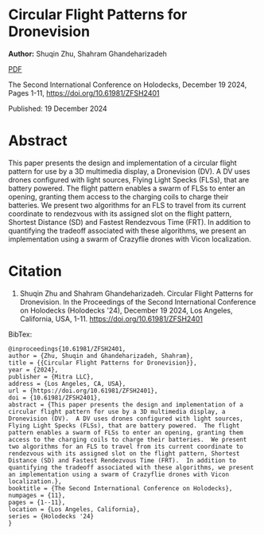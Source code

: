 # Circular Flight Patterns for Dronevision

**Author:** Shuqin Zhu, Shahram Ghandeharizadeh

[PDF](./NetworkSimulationFLS.pdf)

The Second International Conference on Holodecks, December 19 2024, Pages 1-11, https://doi.org/10.61981/ZFSH2401

Published:  19 December 2024

# Abstract
This paper presents the design and implementation of a circular flight pattern for use by a 3D multimedia display, a Dronevision (DV).  A DV uses drones configured with light sources, Flying Light Specks (FLSs), that are battery powered.  The flight pattern enables a swarm of FLSs to enter an opening, granting them access to the charging coils to charge their batteries.  We present two algorithms for an FLS to travel from its current coordinate to rendezvous with its assigned slot on the flight pattern, Shortest Distance (SD) and Fastest Rendezvous Time (FRT).  In addition to quantifying the tradeoff associated with these algorithms, we present an implementation using a swarm of Crazyflie drones with Vicon localization.

# Citation

1. Shuqin Zhu and Shahram Ghandeharizadeh.  Circular Flight Patterns for Dronevision.  In the Proceedings of the Second International Conference on Holodecks (Holodecks '24), December 19 2024, Los Angeles, California, USA, 1-11.  https://doi.org/10.61981/ZFSH2401

BibTex:
```
@inproceedings{10.61981/ZFSH2401,
author = {Zhu, Shuqin and Ghandeharizadeh, Shahram},
title = {{Circular Flight Patterns for Dronevision}},
year = {2024}, 
publisher = {Mitra LLC}, 
address = {Los Angeles, CA, USA}, 
url = {https://doi.org/10.61981/ZFSH2401}, 
doi = {10.61981/ZFSH2401}, 
abstract = {This paper presents the design and implementation of a circular flight pattern for use by a 3D multimedia display, a Dronevision (DV).  A DV uses drones configured with light sources, Flying Light Specks (FLSs), that are battery powered.  The flight pattern enables a swarm of FLSs to enter an opening, granting them access to the charging coils to charge their batteries.  We present two algorithms for an FLS to travel from its current coordinate to rendezvous with its assigned slot on the flight pattern, Shortest Distance (SD) and Fastest Rendezvous Time (FRT).  In addition to quantifying the tradeoff associated with these algorithms, we present an implementation using a swarm of Crazyflie drones with Vicon localization.},
booktitle = {The Second International Conference on Holodecks}, 
numpages = {11}, 
pages = {1--11},
location = {Los Angeles, California}, 
series = {Holodecks '24} 
}
```
